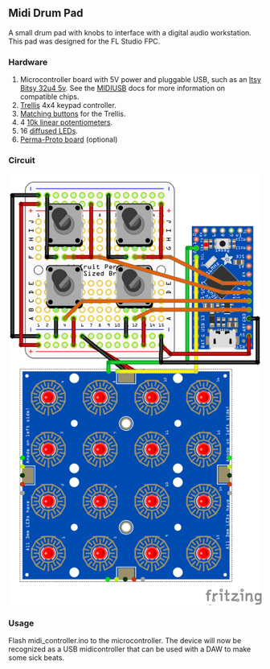 Midi Drum Pad
-------------

A small drum pad with knobs to interface with a digital audio workstation.
This pad was designed for the FL Studio FPC.


### Hardware

1. Microcontroller board with 5V power and pluggable USB, such as an
   [Itsy Bitsy 32u4 5v](https://www.adafruit.com/product/3677). See the
   [MIDIUSB](https://www.arduino.cc/en/Reference/MIDIUSB) docs for more
   information on compatible chips.
2. [Trellis](https://learn.adafruit.com/adafruit-trellis-diy-open-source-led-keypad/overview)
   4x4 keypad controller.
3. [Matching buttons](https://www.adafruit.com/product/1611) for the Trellis.
4. 4 [10k linear potentiometers](https://www.adafruit.com/product/562).
5. 16 [diffused LEDs](https://www.adafruit.com/product/778).
6. [Perma-Proto board](https://www.adafruit.com/product/1608) (optional)


### Circuit

![Circuit Diagram](./circuit.png)


### Usage

Flash midi_controller.ino to the microcontroller. The device will now be
recognized as a USB midicontroller that can be used with a DAW to make some
sick beats.
